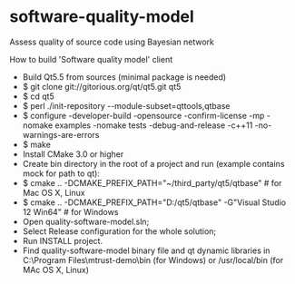 # software-quality-model
Assess quality of source code using Bayesian network

How to build 'Software quality model' client
- Build Qt5.5 from sources (minimal package is needed)
- $ git clone git://gitorious.org/qt/qt5.git qt5
- $ cd qt5
- $ perl ./init-repository --module-subset=qttools,qtbase
- $ configure -developer-build -opensource -confirm-license -mp -nomake examples -nomake tests -debug-and-release -c++11 -no-warnings-are-errors
- $ make
- Install CMake 3.0 or higher
- Create bin directory in the root of a project and run (example contains mock for path to qt):
- $ cmake .. -DCMAKE_PREFIX_PATH="~/third_party/qt5/qtbase"                 # for Mac OS X, Linux
- $ cmake .. -DCMAKE_PREFIX_PATH="D:/qt5/qtbase" -G"Visual Studio 12 Win64" # for Windows
- Open quality-software-model.sln;
- Select Release configuration for the whole solution;
- Run INSTALL project.
- Find quality-software-model binary file and qt dynamic libraries in C:\Program Files\mtrust-demo\bin (for Windows) or /usr/local/bin (for MAc OS X, Linux)

